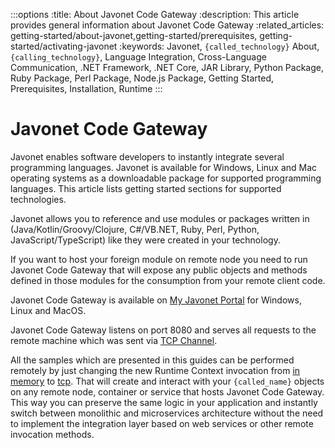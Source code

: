 :::options
:title: About Javonet Code Gateway
:description: This article provides general information about Javonet Code Gateway
:related_articles: getting-started/about-javonet,getting-started/prerequisites, getting-started/activating-javonet
:keywords: Javonet, `{called_technology}` About, `{calling_technology}`, Language Integration, Cross-Language Communication, .NET Framework, .NET Core, JAR Library, Python Package, Ruby Package, Perl Package, Node.js Package, Getting Started, Prerequisites, Installation, Runtime
:::

# Javonet Code Gateway
  
Javonet enables software developers to instantly integrate several programming languages. Javonet is available for Windows, Linux and Mac operating systems as a downloadable package for supported programming languages. This article lists getting started sections for supported technologies.  
  
Javonet allows you to reference and use modules or packages written in (Java/Kotlin/Groovy/Clojure, C#/VB.NET, Ruby, Perl, Python, JavaScript/TypeScript) like they were created in your technology.  
  
If you want to host your foreign module on remote node you need to run Javonet Code Gateway that will expose any public objects and methods defined in those modules for the consumption from your remote client code.  
  
Javonet Code Gateway is available on [My Javonet Portal](https://my.javonet.com) for Windows, Linux and MacOS.  
  
Javonet Code Gateway listens on port 8080 and serves all requests to the remote machine which was sent via [TCP Channel](/guides/v2/`{calling_technology}`/`{called_technology}`/foundations/tcp-channel.md).  
  
All the samples which are presented in this guides can be performed remotely by just changing the new Runtime Context invocation from [in memory](/guides/v2/`{calling_technology}`/`{called_technology}`/foundations/in-memory-channel) to [tcp](/guides/v2/`{calling_technology}`/`{called_technology}`/foundations/tcp-channel).  That will create and interact with your `{called_name}` objects on any remote node, container or service that hosts Javonet Code Gateway. This way you can preserve the same logic in your application and instantly switch between monolithic and microservices architecture without the need to implement the integration layer based on web services or other remote invocation methods.  
